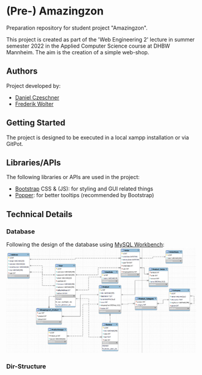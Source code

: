# (Pre-) Amazingzon

Preparation repository for student project "Amazingzon".

This project is created as part of the 'Web Engineering 2' lecture in summer semester 2022 in the Applied Computer
Science course at DHBW Mannheim.
The aim is the creation of a simple web-shop.

## Authors

Project developed by:

* [Daniel Czeschner](https://github.com/Blo0dR0gue)
* [Frederik Wolter](https://github.com/FrederikWolter)

## Getting Started

The project is designed to be executed in a local xampp installation or via GitPot.

## Libraries/APIs

The following libraries or APIs are used in the project:

* [Bootstrap](https://getbootstrap.com/) CSS & (JS): for styling and GUI related things
* [Popper](https://popper.js.org/): for better tooltips (recommended by Bootstrap)

## Technical Details

### Database

Following the design of the database using [MySQL Workbench](https://www.mysql.com/de/products/workbench/):
![](assets/images/database_design.png)

### Dir-Structure